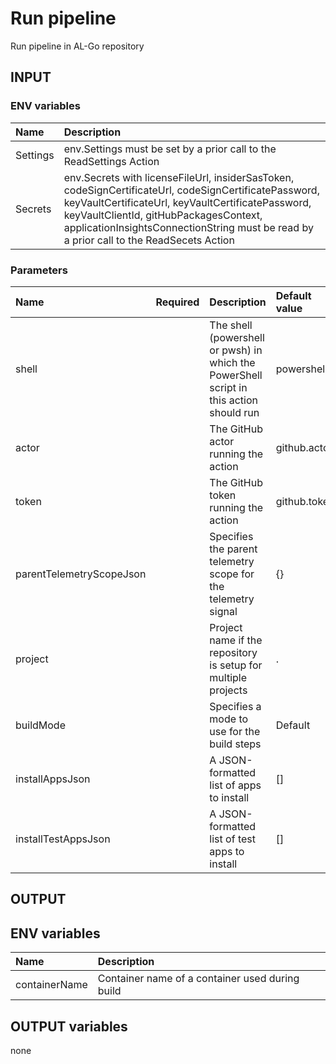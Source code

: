 # Run pipeline
Run pipeline in AL-Go repository

## INPUT

### ENV variables
| Name | Description |
| :-- | :-- |
| Settings | env.Settings must be set by a prior call to the ReadSettings Action |
| Secrets | env.Secrets with licenseFileUrl, insiderSasToken, codeSignCertificateUrl, codeSignCertificatePassword, keyVaultCertificateUrl, keyVaultCertificatePassword, keyVaultClientId, gitHubPackagesContext, applicationInsightsConnectionString must be read by a prior call to the ReadSecets Action |

### Parameters
| Name | Required | Description | Default value |
| :-- | :-: | :-- | :-- |
| shell | | The shell (powershell or pwsh) in which the PowerShell script in this action should run | powershell |
| actor | | The GitHub actor running the action | github.actor |
| token | | The GitHub token running the action | github.token |
| parentTelemetryScopeJson | | Specifies the parent telemetry scope for the telemetry signal | {} |
| project | | Project name if the repository is setup for multiple projects | . |
| buildMode | | Specifies a mode to use for the build steps | Default |
| installAppsJson | | A JSON-formatted list of apps to install | [] |
| installTestAppsJson | | A JSON-formatted list of test apps to install | [] |

## OUTPUT

## ENV variables
| Name | Description |
| :-- | :-- |
| containerName | Container name of a container used during build |

## OUTPUT variables
none
